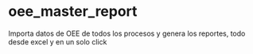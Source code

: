 # oee_master_report
Importa datos de OEE de todos los procesos y genera los reportes, todo desde excel y en un solo click
